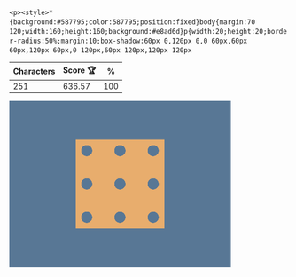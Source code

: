 `<p><style>*{background:#587795;color:587795;position:fixed}body{margin:70 120;width:160;height:160;background:#e8ad6d}p{width:20;height:20;border-radius:50%;margin:10;box-shadow:60px 0,120px 0,0 60px,60px 60px,120px 60px,0 120px,60px 120px,120px 120px`

| Characters | Score 🏆 | %   |
| ---------- | -------- | --- |
| 251        | 636.57   | 100 |

![](/2025/jan2025/13/20250113.png)
